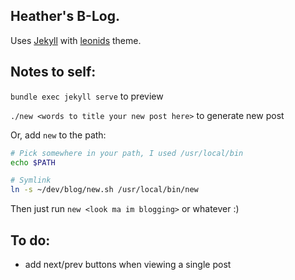 ## Heather's B-Log.

Uses [Jekyll](https://jekyllrb.com) with [leonids](https://github.com/renyuanz/leonids) theme.

## Notes to self:

`bundle exec jekyll serve` to preview

`./new <words to title your new post here>` to generate new post

Or, add `new` to the path:
```sh
# Pick somewhere in your path, I used /usr/local/bin
echo $PATH

# Symlink
ln -s ~/dev/blog/new.sh /usr/local/bin/new
```
Then just run `new <look ma im blogging>` or whatever :)

## To do:

- add next/prev buttons when viewing a single post
